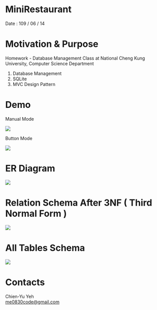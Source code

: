 # MiniRestaurant
Date : 109 / 06 / 14

# Motivation & Purpose
Homework - Database Management Class at National Cheng Kung University, Computer Science Department

1. Database Management
2. SQLite
3. MVC Design Pattern

# Demo
Manual Mode

![](https://i.imgur.com/Kw9AZlh.gif)

Button Mode

![](https://i.imgur.com/ENaeXhu.gif)

# ER Diagram

![](https://i.imgur.com/YvtaLFF.png)

# Relation Schema After 3NF ( Third Normal Form )

![](https://i.imgur.com/PvbK7wq.png)

# All Tables Schema

![](https://i.imgur.com/EBOAalH.png)

# Contacts
Chien-Yu Yeh
<br>me0830code@gmail.com
